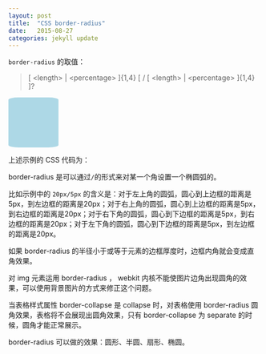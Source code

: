 ```yaml
---
layout: post
title:  "CSS border-radius"
date:   2015-08-27
categories: jekyll update
---
```


`border-radius` 的取值：

> [ &lt;length&gt; | &lt;percentage&gt; ]{1,4} [ / [ &lt;length&gt; | &lt;percentage&gt; ]{1,4} ]?

<style>
.demo1 {
    width: 100px;
    height: 100px;
    background: lightblue;

    border-radius: 20px/5px;
}
</style>

<div class="demo1"></div>

上述示例的 CSS 代码为：

border-radius 是可以通过`/`的形式来对某一个角设置一个椭圆弧的。

比如示例中的 `20px/5px` 的含义是：对于左上角的圆弧，圆心到上边框的距离是5px，到左边框的距离是20px；对于右上角的圆弧，圆心到上边框的距离是5px，到右边框的距离是20px；对于右下角的圆弧，圆心到下边框的距离是5px，到右边框的距离是20px；对于左下角的圆弧，圆心到下边框的距离是5px，到左边框的距离是20px。

如果 border-radius 的半径小于或等于元素的边框厚度时，边框内角就会变成直角效果。

对 img 元素运用 border-radius ， webkit 内核不能使图片边角出现圆角的效果，可以使用背景图片的方式来修正这个问题。

当表格样式属性 border-collapse 是 collapse 时，对表格使用 border-radius 圆角效果，表格将不会展现出圆角效果，只有 border-collapse 为 separate 的时候，圆角才能正常展示。

border-radius 可以做的效果：圆形、半圆、扇形、椭圆。

<div class="demo" name="half ellipse.html"></div>